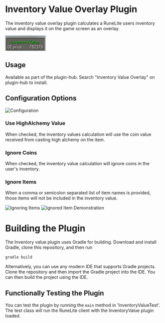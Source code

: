 # Inventory Value Overlay Plugin

The inventory value overlay plugin calculates a RuneLite users inventory value and displays it on the game screen as an overlay.
 
![Overlay ](https://raw.githubusercontent.com/wikiworm/InventoryValue/dev/screenshots/inventory_value_overlay_ss.PNG "Overlay")

## Usage
Available as part of the plugin-hub. Search "Inventory Value Overlay" on plugin-hub to install.

## Configuration Options

![Configuration](https://user-images.githubusercontent.com/5294864/102701144-eea3d380-4221-11eb-9b66-bbb6d91408b3.png "Configuration")

### Use HighAlchemy Value
When checked, the inventory values calculation will use the coin value received from casting high alchemy on the item.

### Ignore Coins
When checked, the inventory value calculation will ignore coins in the user's inventory.

### Ignore Items
When a comma or semicolon separated list of item names is provided, those items will not be included in the inventory value.

![Ignoring Items](https://user-images.githubusercontent.com/5294864/102701261-2b23ff00-4223-11eb-97c6-0ccc197d2896.png)
![Ignored Item Demonstration](https://user-images.githubusercontent.com/5294864/102701219-a802a900-4222-11eb-9aa7-6d5424ca0d47.png)

# Building the Plugin

The Inventory value plugin uses Gradle for building. Download and install Gradle, clone this repository, and then run 
```
gradle build
```     

Alternatively, you can use any modern IDE that supports Gradle projects. Clone the repository and then import the Gradle project into the IDE. You can then build the project using the IDE. 

## Functionally Testing the Plugin

You can test the plugin by running the `main` method in 'InventoryValueTest'. The test class will run the RuneLite client with the InventoryValue plugin loaded.
